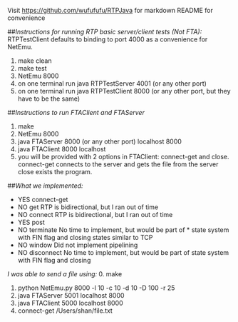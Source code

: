 Visit https://github.com/wufufufu/RTPJava for markdown README for convenience

##*Instructions for running RTP basic server/client tests (Not FTA):*
RTPTestClient defaults to binding to port 4000 as a convenience for NetEmu. 
1. make clean
2. make test
3. NetEmu 8000
3. on one terminal run java RTPTestServer 4001 (or any other port)
4. on one terminal run java RTPTestClient 8000 (or any other port, but they have to be the same)

##*Instructions to run FTAClient and FTAServer*
1. make
2. NetEmu 8000
3. java FTAServer 8000 (or any other port) localhost 8000
4. java FTAClient 8000 localhost
5. you will be provided with 2 options in FTAClient: connect-get and close. 
	connect-get connects to the server and gets the file from the server
	close exists the program.

##*What we implemented:*
* YES	connect-get
* NO	get 					RTP is bidirectional, but I ran out of time
* NO	connect 				RTP is bidirectional, but I ran out of time
* YES	post
* NO	terminate				No time to implement, but would be part of * state system with FIN flag and closing states similar to TCP
* NO	window 					Did not implement pipelining
* NO	disconnect 				No time to implement, but would be part of state system with FIN flag and closing

*I was able to send a file using:*
0. make
1. python NetEmu.py 8000 -l 10 -c 10 -d 10 -D 100 -r 25
2. java FTAServer 5001 localhost 8000
3. java FTAClient 5000 localhost 8000
4. connect-get /Users/shan/file.txt